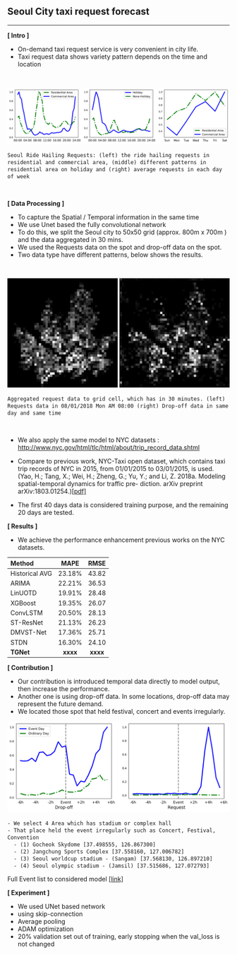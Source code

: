 
## Seoul City taxi request forecast

------------

<b>[ Intro ]</b>

- On-demand taxi request service is very convenient in city life.
- Taxi request data shows variety pattern depends on the time and location

<br>

![SEO_data_stats](./output_file/graph/seo_data_stats.png)
```
Seoul Ride Hailing Requests: (left) the ride hailing requests in residential and commercial area, (middle) different patterns in residential area on holiday and (right) average requests in each day of week
```
<br>

<b>[ Data Processing ]</b>

- To capture the Spatial / Temporal information in the same time
- We use Unet based the fully convolutional network
- To do this, we split the Seoul city to 50x50 grid (approx. 800m x 700m ) and the data aggregated in 30 mins.
- We used the Requests data on the spot and drop-off data on the spot.
- Two data type have different patterns, below shows the results.

<br>

![SEO_data_stats](./output_file/graph/seo_end_start_map.png)
```
Aggregated request data to grid cell, which has in 30 minutes. (left) Requests data in 08/01/2018 Mon AM 08:00 (right) Drop-off data in same day and same time  
```

<br>

- We also apply the same model to NYC datasets : http://www.nyc.gov/html/tlc/html/about/trip_record_data.shtml
- Compare to previous work, NYC-Taxi open dataset, which contains taxi trip records of NYC in 2015, from 01/01/2015 to 03/01/2015, is used.
(Yao, H.; Tang, X.; Wei, H.; Zheng, G.; Yu, Y.; and Li, Z. 2018a. Modeling spatial-temporal dynamics for traffic pre- diction. arXiv preprint arXiv:1803.01254.)[[pdf]](https://arxiv.org/abs/1803.01254)

- The first 40 days data is considered training purpose, and the remaining 20 days are tested.


<b>[ Results ]</b>

- We achieve the performance enhancement previous works on the NYC datasets.

| Method | MAPE | RMSE |
|:--------|:--------:|:--------:|
| Historical AVG | 23.18% | 43.82 |
| ARIMA | 22.21% | 36.53 |
| LinUOTD | 19.91% | 28.48 |
| XGBoost | 19.35% | 26.07 |
| ConvLSTM | 20.50% | 28.13 |
| ST-ResNet | 21.13%| 26.23 |
| DMVST-Net | 17.36% | 25.71 |
| STDN | 16.30% | 24.10 |
| <b>TGNet</b> | <b>xxxx</b> | <b>xxxx</b> |


<b>[ Contribution ]</b>

- Our contribution is introduced temporal data directly to model output, then increase the performance.
- Another one is using drop-off data. In some locations, drop-off data may represent the future demand.
- We located those spot that held festival, concert and events irregularly.

![Event_spots](./output_file/graph/event_graph.png)

```
- We select 4 Area which has stadium or complex hall
- That place held the event irregularly such as Concert, Festival, Convention
  - (1) Gocheok Skydome [37.498555, 126.867300]
  - (2) Jangchung Sports Complex [37.558160, 127.006782]
  - (3) Seoul worldcup stadium - (Sangam) [37.568130, 126.897210]
  - (4) Seoul olympic stadium - (Jamsil) [37.515686, 127.072793]
```
Full Event list to considered model [[link]](./event_list.md)


<b>[ Experiment ]</b>

- We used UNet based network
- using skip-connection
- Average pooling
- ADAM optimization
- 20% validation set out of training, early stopping when the val_loss is not changed

